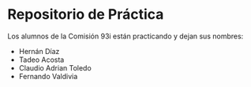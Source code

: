 # Repositorio de Práctica

Los alumnos de la Comisión 93i están practicando y dejan sus nombres:

- Hernán Díaz
- Tadeo Acosta
- Claudio Adrian Toledo
- Fernando Valdivia
